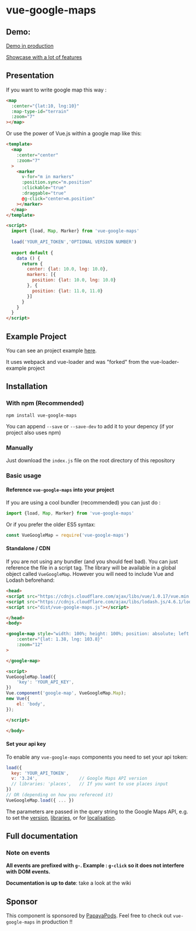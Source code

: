 # vue-google-maps

## Demo:

[Demo in production](http://en.papayapods.com/#!/search/map?city=Lausanne)

[Showcase with a lot of features](http://guillaumeleclerc.github.io/vue-google-maps-example/)

## Presentation

If you want to write google map this way : 

```html
<map
  :center="{lat:10, lng:10}"
  :map-type-id="terrain"
  :zoom="7"
></map>
```

Or use the power of Vue.js within a google map like this:
```html
<template>
  <map
    :center="center"
    :zoom="7"
  >
    <marker 
      v-for="m in markers"
      :position.sync="m.position"
      :clickable="true"
      :draggable="true"
      @g-click="center=m.position"
    ></marker>
  </map>
</template>

<script>
  import {load, Map, Marker} from 'vue-google-maps'
  
  load('YOUR_API_TOKEN','OPTIONAL VERSION NUMBER')
  
  export default {
    data () {
      return {
        center: {lat: 10.0, lng: 10.0},
        markers: [{
          position: {lat: 10.0, lng: 10.0}
        }, {
          position: {lat: 11.0, 11.0}
        }]
      }
    }
  }
</script>
```

## Example Project 

You can see an project example [here](https://github.com/GuillaumeLeclerc/vue-google-maps-example).

It uses webpack and vue-loader and was "forked" from the vue-loader-example project

## Installation

### With npm (Recommended)

```
npm install vue-google-maps
```

You can append `--save` or `--save-dev` to add it to your depency (if yor project also uses npm)

### Manually

Just download the `index.js` file on the root directory of this repository

### Basic usage

#### Reference `vue-google-maps` into your project

If you are using a cool bundler (recommended) you can just do : 

```javascript
import {load, Map, Marker} from 'vue-google-maps'
```

Or if you prefer the older ES5 syntax:

```javascript
const VueGoogleMap = require('vue-google-maps')
```

#### Standalone / CDN

If you are not using any bundler (and you should feel bad). You can just reference the file in a script tag.
The library will be available in a global object called `VueGoogleMap`.
However you will need to include Vue and Lodash beforehand:

```html
<head>
<script src="https://cdnjs.cloudflare.com/ajax/libs/vue/1.0.17/vue.min.js"></script>
<script src="https://cdnjs.cloudflare.com/ajax/libs/lodash.js/4.6.1/lodash.min.js"></script>
<script src="dist/vue-google-maps.js"></script>

</head>
<body>

<google-map style="width: 100%; height: 100%; position: absolute; left:0; top:0"
    :center="{lat: 1.38, lng: 103.8}"
    :zoom="12"
>

</google-map>

<script>
VueGoogleMap.load({
    'key': 'YOUR_API_KEY',
})
Vue.component('google-map', VueGoogleMap.Map);
new Vue({
    el: 'body',
});

</script>

</body>
```

#### Set your api key

To enable any `vue-google-maps` components you need to set your api token:

```javascript
load({
  key: 'YOUR_API_TOKEN',
  v: '3.24',                // Google Maps API version
  // libraries: 'places',   // If you want to use places input
})
// OR (depending on how you refereced it)
VueGoogleMap.load({ ... })
```

The parameters are passed in the query string to the Google Maps API, e.g. to set the [version](https://developers.google.com/maps/documentation/javascript/versions#version-rollover-and-version-types),
[libraries](https://developers.google.com/maps/documentation/javascript/libraries),
or for [localisation](https://developers.google.com/maps/documentation/javascript/basics).

## Full documentation

### Note on events

__All events are prefixed with `g-`. Example : `g-click` so it does not interfere with DOM events.__

__Documentation is up to date__: take a look at the wiki

## Sponsor

This component is sponsored by [PapayaPods](http://en.papayapods.com). Feel free to check out `vue-google-maps` in production !!
